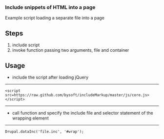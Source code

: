 ### Include snippets of HTML into a page
Example script loading a separate file into a page

Steps
-----
1. include script
2. invoke function passing two arguments, file and container


Usage
-----

* include the script after loading jQuery

----
    <script src=https://raw.github.com/bysoft/includeMarkup/master/js/core.js></script>

-------

* call function and specify the include file and selector statement of the wrapping element

------------

    Drupal.dataInc('file.inc', '#wrap');
    